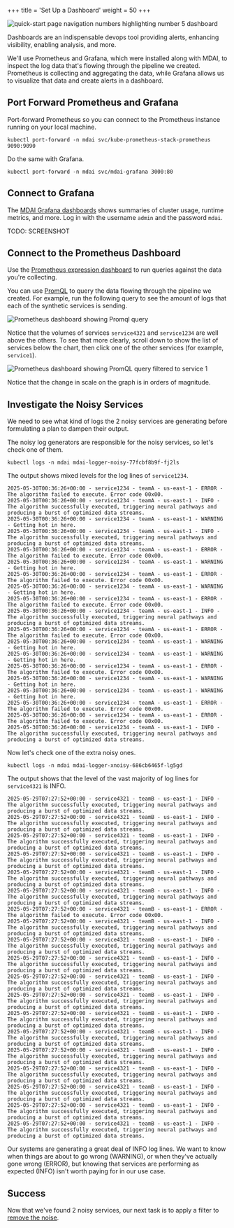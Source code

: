 +++
title = 'Set Up a Dashboard'
weight = 50
+++

![quick-start page navigation numbers highlighting number 5 dashboard](../dashboard5.png)

Dashboards are an indispensable devops tool providing alerts, enhancing visibility, enabling analysis, and more.

We'll use Prometheus and Grafana, which were installed along with MDAI, to inspect the log data that's flowing through the pipeline we created. Prometheus is collecting and  aggregating the data, while Grafana allows us to visualize that data and create alerts in a dashboard.

## Port Forward Prometheus and Grafana

Port-forward Prometheus so you can connect to the Prometheus instance running on your local machine.

```
kubectl port-forward -n mdai svc/kube-prometheus-stack-prometheus 9090:9090
```

Do the same with Grafana.

```
kubectl port-forward -n mdai svc/mdai-grafana 3000:80
```


## Connect to Grafana

The [MDAI Grafana dashboards](http://localhost:3000/dashboards) shows summaries of cluster usage, runtime metrics, and more. Log in with the username `admin` and the password `mdai`. 

TODO: SCREENSHOT

## Connect to the Prometheus Dashboard

Use the [Prometheus expression dashboard](localhost:9090) to run queries against the data you're collecting.

You can use [PromQL](https://prometheus.io/docs/prometheus/latest/querying/basics/) to query the data flowing through the pipeline we created. For example, run the following query to see the amount of logs that each of the synthetic services is sending.

![Prometheus dashboard showing Promql query](../promql.png)

Notice that the volumes of services `service4321` and `service1234` are well above the others. To see that more clearly, scroll down to show the list of services below the chart, then click one of the other services (for example, `service1`).

![Prometheus dashboard showing PromQL query filtered to service 1](../promql_service1.png)

Notice that the change in scale on the graph is in orders of magnitude.

## Investigate the Noisy Services

We need to see what kind of logs the 2 noisy services are generating before formulating a plan 
to dampen their output. 

The noisy log generators are responsible for the noisy services, so let's check one of them.

```
kubectl logs -n mdai mdai-logger-noisy-77fcbf8b9f-fj2ls
```

The output shows mixed levels for the log lines of `service1234`.

```
2025-05-30T00:36:26+00:00 - service1234 - teamA - us-east-1 - ERROR - The algorithm failed to execute. Error code 00x00.
2025-05-30T00:36:26+00:00 - service1234 - teamA - us-east-1 - INFO - The algorithm successfully executed, triggering neural pathways and producing a burst of optimized data streams.
2025-05-30T00:36:26+00:00 - service1234 - teamA - us-east-1 - WARNING - Getting hot in here.
2025-05-30T00:36:26+00:00 - service1234 - teamA - us-east-1 - INFO - The algorithm successfully executed, triggering neural pathways and producing a burst of optimized data streams.
2025-05-30T00:36:26+00:00 - service1234 - teamA - us-east-1 - ERROR - The algorithm failed to execute. Error code 00x00.
2025-05-30T00:36:26+00:00 - service1234 - teamA - us-east-1 - WARNING - Getting hot in here.
2025-05-30T00:36:26+00:00 - service1234 - teamA - us-east-1 - ERROR - The algorithm failed to execute. Error code 00x00.
2025-05-30T00:36:26+00:00 - service1234 - teamA - us-east-1 - WARNING - Getting hot in here.
2025-05-30T00:36:26+00:00 - service1234 - teamA - us-east-1 - ERROR - The algorithm failed to execute. Error code 00x00.
2025-05-30T00:36:26+00:00 - service1234 - teamA - us-east-1 - INFO - The algorithm successfully executed, triggering neural pathways and producing a burst of optimized data streams.
2025-05-30T00:36:26+00:00 - service1234 - teamA - us-east-1 - ERROR - The algorithm failed to execute. Error code 00x00.
2025-05-30T00:36:26+00:00 - service1234 - teamA - us-east-1 - WARNING - Getting hot in here.
2025-05-30T00:36:26+00:00 - service1234 - teamA - us-east-1 - WARNING - Getting hot in here.
2025-05-30T00:36:26+00:00 - service1234 - teamA - us-east-1 - ERROR - The algorithm failed to execute. Error code 00x00.
2025-05-30T00:36:26+00:00 - service1234 - teamA - us-east-1 - WARNING - Getting hot in here.
2025-05-30T00:36:26+00:00 - service1234 - teamA - us-east-1 - WARNING - Getting hot in here.
2025-05-30T00:36:26+00:00 - service1234 - teamA - us-east-1 - ERROR - The algorithm failed to execute. Error code 00x00.
2025-05-30T00:36:26+00:00 - service1234 - teamA - us-east-1 - ERROR - The algorithm failed to execute. Error code 00x00.
2025-05-30T00:36:26+00:00 - service1234 - teamA - us-east-1 - INFO - The algorithm successfully executed, triggering neural pathways and producing a burst of optimized data streams.
```


Now let's check one of the extra noisy ones.

```
kubectl logs -n mdai mdai-logger-xnoisy-686cb6465f-lg5gd
```

The output shows that the level of the vast majority of log lines for `service4321` is INFO. 

```
2025-05-29T07:27:52+00:00 - service4321 - teamB - us-east-1 - INFO - The algorithm successfully executed, triggering neural pathways and producing a burst of optimized data streams.
2025-05-29T07:27:52+00:00 - service4321 - teamB - us-east-1 - INFO - The algorithm successfully executed, triggering neural pathways and producing a burst of optimized data streams.
2025-05-29T07:27:52+00:00 - service4321 - teamB - us-east-1 - INFO - The algorithm successfully executed, triggering neural pathways and producing a burst of optimized data streams.
2025-05-29T07:27:52+00:00 - service4321 - teamB - us-east-1 - INFO - The algorithm successfully executed, triggering neural pathways and producing a burst of optimized data streams.
2025-05-29T07:27:52+00:00 - service4321 - teamB - us-east-1 - INFO - The algorithm successfully executed, triggering neural pathways and producing a burst of optimized data streams.
2025-05-29T07:27:52+00:00 - service4321 - teamB - us-east-1 - INFO - The algorithm successfully executed, triggering neural pathways and producing a burst of optimized data streams.
2025-05-29T07:27:52+00:00 - service4321 - teamB - us-east-1 - ERROR - The algorithm failed to execute. Error code 00x00.
2025-05-29T07:27:52+00:00 - service4321 - teamB - us-east-1 - INFO - The algorithm successfully executed, triggering neural pathways and producing a burst of optimized data streams.
2025-05-29T07:27:52+00:00 - service4321 - teamB - us-east-1 - INFO - The algorithm successfully executed, triggering neural pathways and producing a burst of optimized data streams.
2025-05-29T07:27:52+00:00 - service4321 - teamB - us-east-1 - INFO - The algorithm successfully executed, triggering neural pathways and producing a burst of optimized data streams.
2025-05-29T07:27:52+00:00 - service4321 - teamB - us-east-1 - INFO - The algorithm successfully executed, triggering neural pathways and producing a burst of optimized data streams.
2025-05-29T07:27:52+00:00 - service4321 - teamB - us-east-1 - INFO - The algorithm successfully executed, triggering neural pathways and producing a burst of optimized data streams.
2025-05-29T07:27:52+00:00 - service4321 - teamB - us-east-1 - INFO - The algorithm successfully executed, triggering neural pathways and producing a burst of optimized data streams.
2025-05-29T07:27:52+00:00 - service4321 - teamB - us-east-1 - INFO - The algorithm successfully executed, triggering neural pathways and producing a burst of optimized data streams.
2025-05-29T07:27:52+00:00 - service4321 - teamB - us-east-1 - INFO - The algorithm successfully executed, triggering neural pathways and producing a burst of optimized data streams.
2025-05-29T07:27:52+00:00 - service4321 - teamB - us-east-1 - INFO - The algorithm successfully executed, triggering neural pathways and producing a burst of optimized data streams.
2025-05-29T07:27:52+00:00 - service4321 - teamB - us-east-1 - INFO - The algorithm successfully executed, triggering neural pathways and producing a burst of optimized data streams.
2025-05-29T07:27:52+00:00 - service4321 - teamB - us-east-1 - INFO - The algorithm successfully executed, triggering neural pathways and producing a burst of optimized data streams.
2025-05-29T07:27:52+00:00 - service4321 - teamB - us-east-1 - INFO - The algorithm successfully executed, triggering neural pathways and producing a burst of optimized data streams.
```

Our systems are generating a great deal of INFO log lines. We want to know when things are about to go wrong (WARNING), or when they've actually gone wrong (ERROR), but knowing that services are performing as expected (INFO) isn't worth paying for in our use case.

## Success

Now that we've found 2 noisy services, our next task is to apply a filter to [remove the noise](filter.md).
